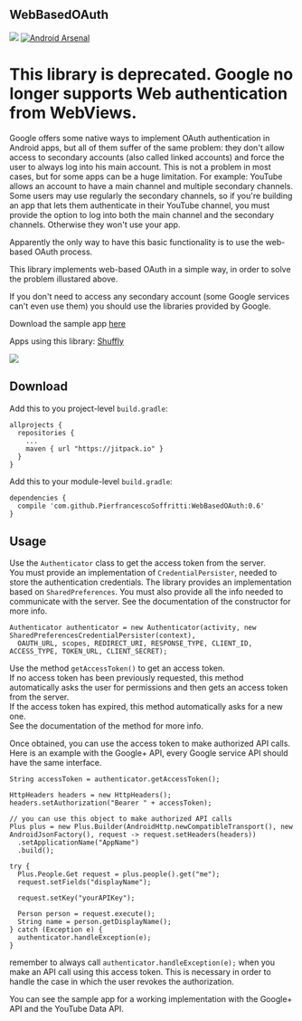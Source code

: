 ## WebBasedOAuth

[![](https://jitpack.io/v/PierfrancescoSoffritti/WebBasedOAuth.svg)](https://jitpack.io/#PierfrancescoSoffritti/WebBasedOAuth)
[![Android Arsenal](https://img.shields.io/badge/Android%20Arsenal-GoogleWebOAuth-green.svg?style=true)](https://android-arsenal.com/details/1/3993)

# This library is deprecated. Google no longer supports Web authentication from WebViews.

Google offers some native ways to implement OAuth authentication in Android apps, but all of them suffer of the same problem: they don't allow access to secondary accounts (also called linked accounts) and force the user to always log into his main account.
This is not a problem in most cases, but for some apps can be a huge limitation.
For example: YouTube allows an account to have a main channel and multiple secondary channels. Some users may use regularly the secondary channels, so if you're building an app that lets them authenticate in their YouTube channel, you must provide the option to log into both the main channel and the secondary channels. Otherwise they won't use your app.

Apparently the only way to have this basic functionality is to use the web-based OAuth process.

This library implements web-based OAuth in a simple way, in order to solve the problem illustared above.

If you don't need to access any secondary account (some Google services can't even use them) you should use the libraries provided by Google.

Download the sample app [here](https://github.com/PierfrancescoSoffritti/GoogleWebOAuth/blob/master/webbasedoauth-sample/webbasedoauth-sample-release.apk?raw=true)

Apps using this library: [Shuffly](https://play.google.com/store/apps/details?id=com.pierfrancescosoffritti.shuffly)

<img  src="https://github.com/PierfrancescoSoffritti/WebBasedOAuth/blob/master/screenshots/sample.jpg" />

## Download
Add this to you project-level `build.gradle`:
```
allprojects {
  repositories {
    ...
    maven { url "https://jitpack.io" }
  }
}
```
Add this to your module-level `build.gradle`:
```
dependencies {
  compile 'com.github.PierfrancescoSoffritti:WebBasedOAuth:0.6'
}
```
## Usage
Use the `Authenticator` class to get the access token from the server.<br/>
You must provide an implementation of `CredentialPersister`, needed to store the authentication credentials. The library provides an implementation based on `SharedPreferences`.
You must also provide all the info needed to communicate with the server. See the documentation of the constructor for more info.
```
Authenticator authenticator = new Authenticator(activity, new SharedPreferencesCredentialPersister(context),
  OAUTH_URL, scopes, REDIRECT_URI, RESPONSE_TYPE, CLIENT_ID, ACCESS_TYPE, TOKEN_URL, CLIENT_SECRET);
```
Use the method `getAccessToken()` to get an access token.<br/>
If no access token has been previously requested, this method automatically asks the user for permissions and then gets an access token from the server.<br/>
If the access token has expired, this method automatically asks for a new one.<br/>
See the documentation of the method for more info.

Once obtained, you can use the access token to make authorized API calls.
Here is an example with the Google+ API, every Google service API should have the same interface.
```
String accessToken = authenticator.getAccessToken();

HttpHeaders headers = new HttpHeaders();
headers.setAuthorization("Bearer " + accessToken);

// you can use this object to make authorized API calls
Plus plus = new Plus.Builder(AndroidHttp.newCompatibleTransport(), new AndroidJsonFactory(), request -> request.setHeaders(headers))
  .setApplicationName("AppName")
  .build();
  
try {
  Plus.People.Get request = plus.people().get("me");
  request.setFields("displayName");

  request.setKey("yourAPIKey");

  Person person = request.execute();
  String name = person.getDisplayName();
} catch (Exception e) {
  authenticator.handleException(e);
}
```
remember to always call `authenticator.handleException(e);` when you make an API call using this access token. This is necessary in order to handle the case in which the user revokes the authorization.

You can see the sample app for a working implementation with the Google+ API and the YouTube Data API.
